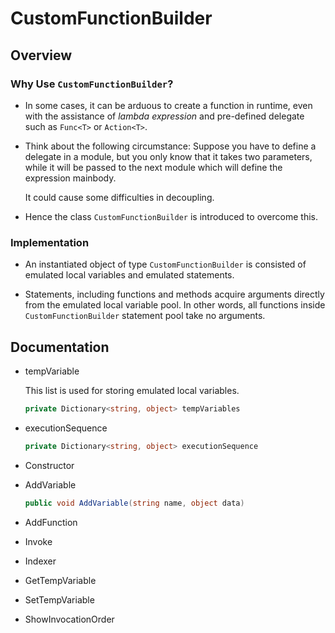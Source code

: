 ﻿# CustomFunctionBuilder

## Overview

### Why Use `CustomFunctionBuilder`?

- In some cases, it can be arduous to create a function in runtime, even with the assistance of _lambda expression_ and pre-defined delegate such as `Func<T>` or `Action<T>`. 
- Think about the following circumstance: Suppose you have to define a delegate in a module, but you only know that it takes two parameters, while it will be passed to the next module which will define the expression mainbody. 

    It could cause some difficulties in decoupling.  

- Hence the class `CustomFunctionBuilder` is introduced to overcome this. 

### Implementation

- An instantiated object of type `CustomFunctionBuilder` is consisted of emulated local variables and emulated statements. 

- Statements, including functions and methods acquire arguments directly from the emulated local variable pool. In other words, all functions inside `CustomFunctionBuilder` statement pool take no arguments. 

## Documentation

- tempVariable

    This list is used for storing emulated local variables. 

    ``` C#
    private Dictionary<string, object> tempVariables
    ```

- executionSequence

    ``` C#
    private Dictionary<string, object> executionSequence
    ```

- Constructor

- AddVariable

    ```C#
    public void AddVariable(string name, object data)
    ```

- AddFunction

- Invoke

- Indexer

- GetTempVariable

- SetTempVariable

- ShowInvocationOrder